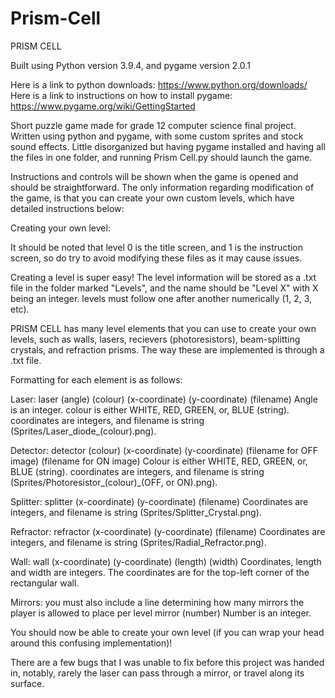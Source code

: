 # Prism-Cell
PRISM CELL

Built using Python version 3.9.4, and pygame version 2.0.1

Here is a link to python downloads: https://www.python.org/downloads/
Here is a link to instructions on how to install pygame: https://www.pygame.org/wiki/GettingStarted

Short puzzle game made for grade 12 computer science final project. Written using python and pygame, with some custom sprites and stock sound effects.
Little disorganized but having pygame installed and having all the files in one folder, and running Prism Cell.py should launch the game.

Instructions and controls will be shown when the game is opened and should be straightforward. The only information regarding modification of the game,
is that you can create your own custom levels, which have detailed instructions below:



Creating your own level:



It should be noted that level 0 is the title screen, and 1 is the instruction screen, so do try to avoid modifying these files as it may cause issues.

Creating a level is super easy! The level information will be stored as a .txt file in the folder marked "Levels", and the name should be "Level X" with X being an integer. levels must follow one after another numerically (1, 2, 3, etc).

PRISM CELL has many level elements that you can use to create your own levels, such as walls, lasers, recievers (photoresistors), beam-splitting crystals, and refraction prisms. The way these are implemented is through a .txt file.

Formatting for each element is as follows:


Laser:
laser (angle) (colour) (x-coordinate) (y-coordinate) (filename)
Angle is an integer. colour is either WHITE, RED, GREEN, or, BLUE (string). coordinates are integers, and filename is string (Sprites/Laser_diode_(colour).png).

Detector:
detector (colour) (x-coordinate) (y-coordinate) (filename for OFF image) (filename for ON image)
Colour is either WHITE, RED, GREEN, or, BLUE (string). coordinates are integers, and filename is string (Sprites/Photoresistor_(colour)_(OFF, or ON).png).

Splitter:
splitter (x-coordinate) (y-coordinate) (filename)
Coordinates are integers, and filename is string (Sprites/Splitter_Crystal.png).

Refractor:
refractor (x-coordinate) (y-coordinate) (filename)
Coordinates are integers, and filename is string (Sprites/Radial_Refractor.png).

Wall:
wall (x-coordinate) (y-coordinate) (length) (width)
Coordinates, length and width are integers. The coordinates are for the top-left corner of the rectangular wall.

Mirrors:
you must also include a line determining how many mirrors the player is allowed to place per level
mirror (number)
Number is an integer.



You should now be able to create your own level (if you can wrap your head around this confusing implementation)!

There are a few bugs that I was unable to fix before this project was handed in, notably, rarely the laser can pass through a mirror, or travel along its surface. 

